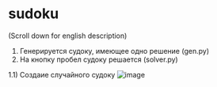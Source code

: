 # sudoku

(Scroll down for english description)

1. Генерируется судоку, имеющее одно решение (gen.py)
2. На кнопку пробел судоку решается (solver.py)

1.1) Создаие случайного судоку
![image](https://user-images.githubusercontent.com/111375726/210331501-26d7f73b-62f2-4ba3-a323-d55d7076c88d.png)
